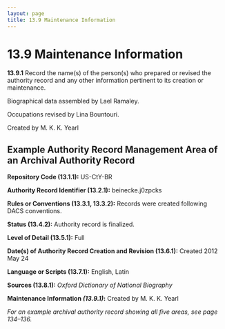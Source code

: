```yaml
---
layout: page
title: 13.9 Maintenance Information
---
```

# 13.9 Maintenance Information

**13.9.1** Record the name(s) of the person(s) who prepared or revised the authority record and any other information pertinent to its creation or maintenance.

<p class="dacs-example">Biographical data assembled by Lael Ramaley.</p>

<p class="dacs-example">Occupations revised by Lina Bountouri.</p>

<p class="dacs-example">Created by M. K. K. Yearl</p>

## Example Authority Record Management Area of an Archival Authority Record

<p class="dacs-example"><strong>Repository Code (13.1.1):</strong> US-CtY-BR</p>

<p class="dacs-example"><strong>Authority Record Identifier (13.2.1):</strong> beinecke.j0zpcks</p>

<p class="dacs-example"><strong>Rules or Conventions (13.3.1, 13.3.2):</strong> Records were created following DACS conventions.</p>

<p class="dacs-example"><strong>Status (13.4.2):</strong> Authority record is finalized.</p>

<p class="dacs-example"><strong>Level of Detail (13.5.1):</strong> Full</p>

<p class="dacs-example"><strong>Date(s) of Authority Record Creation and Revision (13.6.1):</strong> Created 2012 May 24</p>

<p class="dacs-example"><strong>Language or Scripts (13.7.1):</strong> English, Latin</p>

<p class="dacs-example"><strong>Sources (13.8.1):</strong> <em>Oxford Dictionary of National Biography</em></p>

<p class="dacs-example"><strong>Maintenance Information <em>(13.9.1)</em>:</strong> Created by M. K. K. Yearl</p>

_For an example archival authority record showing all five areas, see page 134–136._
